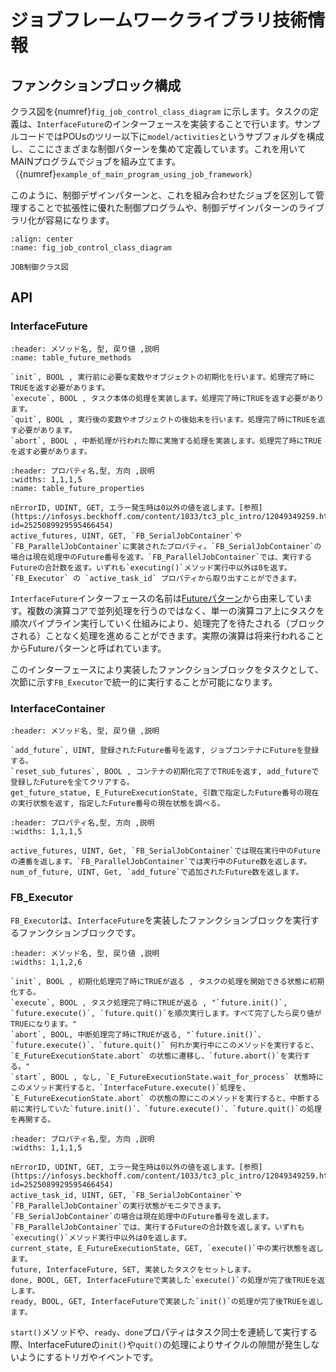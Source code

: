 # ジョブフレームワークライブラリ技術情報

## ファンクションブロック構成

クラス図を{numref}`fig_job_control_class_diagram` に示します。タスクの定義は、`InterfaceFuture`のインターフェースを実装することで行います。サンプルコードではPOUsのツリー以下に`model/activities`というサブフォルダを構成し、ここにさまざまな制御パターンを集めて定義しています。これを用いてMAINプログラムでジョブを組み立てます。（{numref}`example_of_main_program_using_job_framework`）

このように、制御デザインパターンと、これを組み合わせたジョブを区別して管理することで拡張性に優れた制御プログラムや、制御デザインパターンのライブラリ化が容易になります。

```{figure} assets/activity_control_class_diag.png
:align: center
:name: fig_job_control_class_diagram

JOB制御クラス図
```

## API

### InterfaceFuture

```{csv-table} フューチャーオブジェクトのメソッド一覧
:header: メソッド名, 型, 戻り値 ,説明
:name: table_future_methods

`init`, BOOL , 実行前に必要な変数やオブジェクトの初期化を行います。処理完了時にTRUEを返す必要があります。
`execute`, BOOL , タスク本体の処理を実装します。処理完了時にTRUEを返す必要があります。
`quit`, BOOL , 実行後の変数やオブジェクトの後始末を行います。処理完了時にTRUEを返す必要があります。
`abort`, BOOL , 中断処理が行われた際に実施する処理を実装します。処理完了時にTRUEを返す必要があります。
```

```{csv-table} フューチャーオブジェクトのプロパティ一覧
:header: プロパティ名,型, 方向 ,説明
:widths: 1,1,1,5
:name: table_future_properties

nErrorID, UDINT, GET, エラー発生時は0以外の値を返します。[参照](https://infosys.beckhoff.com/content/1033/tc3_plc_intro/12049349259.html?id=2525089929595466454)
active_futures, UINT, GET, `FB_SerialJobContainer`や`FB_ParallelJobContainer`に実装されたプロパティ。`FB_SerialJobContainer`の場合は現在処理中のFuture番号を返す。`FB_ParallelJobContainer`では、実行するFutureの合計数を返す。いずれも`executing()`メソッド実行中以外は0を返す。`FB_Executor` の `active_task_id` プロパティから取り出すことができます。
```


`InterfaceFuture`インターフェースの名前は[Futureパターン](https://ja.wikipedia.org/wiki/Future_%E3%83%91%E3%82%BF%E3%83%BC%E3%83%B3)から由来しています。複数の演算コアで並列処理を行うのではなく、単一の演算コア上にタスクを順次パイプライン実行していく仕組みにより、処理完了を待たされる（ブロックされる）ことなく処理を進めることができます。実際の演算は将来行われることからFutureパターンと呼ばれています。

このインターフェースにより実装したファンクションブロックをタスクとして、次節に示す`FB_Executor`で統一的に実行することが可能になります。

### InterfaceContainer


```{csv-table}
:header: メソッド名, 型, 戻り値 ,説明

`add_future`, UINT, 登録されたFuture番号を返す, ジョブコンテナにFutureを登録する。
`reset_sub_futures`, BOOL , コンテナの初期化完了でTRUEを返す, add_futureで登録したFutureを全てクリアする。
get_future_statue, E_FutureExecutionState, 引数で指定したFuture番号の現在の実行状態を返す, 指定したFuture番号の現在状態を調べる。
```

```{csv-table}
:header: プロパティ名,型, 方向 ,説明
:widths: 1,1,1,5

active_futures, UINT, Get, `FB_SerialJobContainer`では現在実行中のFutureの連番を返します。`FB_ParallelJobContainer`では実行中のFuture数を返します。
num_of_future, UINT, Get, `add_future`で追加されたFuture数を返します。
```


### FB_Executor

`FB_Executor`は、`InterfaceFuture`を実装したファンクションブロックを実行するファンクションブロックです。

```{csv-table}
:header: メソッド名, 型, 戻り値 ,説明
:widths: 1,1,2,6

`init`, BOOL , 初期化処理完了時にTRUEが返る , タスクの処理を開始できる状態に初期化する。
`execute`, BOOL , タスク処理完了時にTRUEが返る , "`future.init()`, `future.execute()`, `future.quit()`を順次実行します。すべて完了したら戻り値がTRUEになります。"
`abort`, BOOL, 中断処理完了時にTRUEが返る, "`future.init()`、`future.execute()`、`future.quit()` 何れか実行中にこのメソッドを実行すると、`E_FutureExecutionState.abort` の状態に遷移し、`future.abort()`を実行する。"
`start`, BOOL , なし, `E_FutureExecutionState.wait_for_process` 状態時にこのメソッド実行すると、`InterfaceFuture.execute()`処理を、`E_FutureExecutionState.abort` の状態の際にこのメソッドを実行すると、中断する前に実行していた`future.init()`、`future.execute()`、`future.quit()`の処理を再開する。
```

```{csv-table}
:header: プロパティ名,型, 方向 ,説明
:widths: 1,1,1,5

nErrorID, UDINT, GET, エラー発生時は0以外の値を返します。[参照](https://infosys.beckhoff.com/content/1033/tc3_plc_intro/12049349259.html?id=2525089929595466454)
active_task_id, UINT, GET, `FB_SerialJobContainer`や`FB_ParallelJobContainer`の実行状態がモニタできます。`FB_SerialJobContainer`の場合は現在処理中のFuture番号を返します。`FB_ParallelJobContainer`では、実行するFutureの合計数を返します。いずれも`executing()`メソッド実行中以外は0を返します。
current_state, E_FutureExecutionState, GET, `execute()`中の実行状態を返します。
future, InterfaceFuture, SET, 実装したタスクをセットします。
done, BOOL, GET, InterfaceFutureで実装した`execute()`の処理が完了後TRUEを返します。
ready, BOOL, GET, InterfaceFutureで実装した`init()`の処理が完了後TRUEを返します。
```

`start()`メソッドや、`ready`、`done`プロパティはタスク同士を連続して実行する際、InterfaceFutureの`init()`や`quit()`の処理によりサイクルの隙間が発生しないようにするトリガやイベントです。


